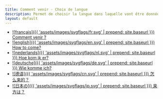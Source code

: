 ```yaml
---
title: Comment venir - Choix de langue
description: Permet de choisir la langue dans laquelle vont être données les instructions comment se rendre au laboratoire de mathématiques Paul Painlevé de Lille.
layout: default
---
```


- [![français]({{ 'assets/images/svgflags/fr.svg' | prepend: site.baseurl }}) Comment&nbsp;venir&nbsp;?](fr/)
- [![english]({{ 'assets/images/svgflags/en.svg' | prepend: site.baseurl }}) How&nbsp;to&nbsp;come?](en/)
- [![nederlands]({{ 'assets/images/svgflags/nl.svg' | prepend: site.baseurl }}) Hoe&nbsp;kom&nbsp;ik&nbsp;er?](nl/)
- [![deutsche]({{ 'assets/images/svgflags/de.svg' | prepend: site.baseurl }}) Wie&nbsp;komme&nbsp;ich?](de/)
- [![德语]({{ 'assets/images/svgflags/cn.svg' | prepend: site.baseurl }}) 怎么来的？](cn/)
- [![日本の]({{ 'assets/images/svgflags/jp.svg' | prepend: site.baseurl }}) 来方は？](ja/)

